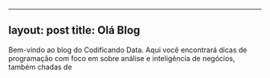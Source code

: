 

---
layout: post
title: Olá Blog
---

Bem-vindo ao blog do Codificando Data. Aqui você encontrará dicas de programação com foco em sobre análise e inteligência de negócios, também chadas de 
